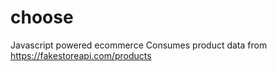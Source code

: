 # choose
Javascript powered ecommerce 
Consumes product data from https://fakestoreapi.com/products
